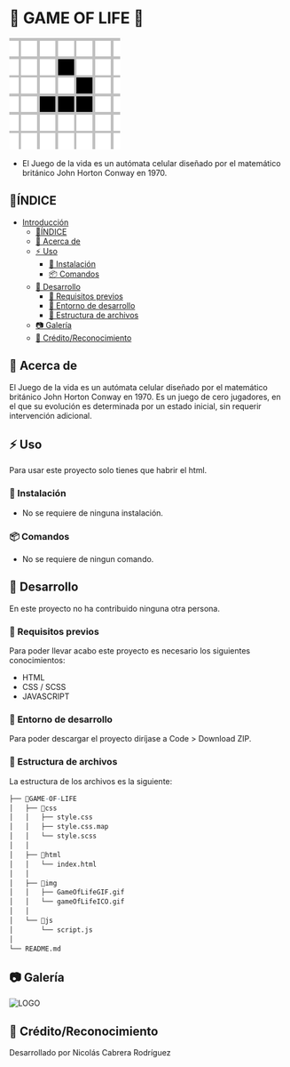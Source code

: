 # 🎲 GAME OF LIFE 🎲

  ![LOGO](./img/gameOfLifeICO.gif "Icono del Game of life")

- El Juego de la vida es un autómata celular diseñado por el matemático británico John Horton Conway en 1970.
  
## 📒ÍNDICE

- [Introducción](#introducción)
  - [📒ÍNDICE](#índice)
  - [🔰 Acerca de](#-acerca-de)
  - [⚡ Uso](#-uso)
    - [🔌 Instalación](#-instalación)
    - [📦 Comandos](#-comandos)
  - [🔧 Desarrollo](#-desarrollo)
    - [📓 Requisitos previos](#-requisitos-previos)
    - [🔩 Entorno de desarrollo](#-entorno-de-desarrollo)
    - [📁 Estructura de archivos](#-estructura-de-archivos)
  - [📷 Galería](#-galería)
  - [🌟 Crédito/Reconocimiento](#-créditoreconocimiento)

## 🔰 Acerca de

El Juego de la vida es un autómata celular diseñado por el matemático británico John Horton Conway en 1970. Es un juego de cero jugadores, en el que su evolución es determinada por un estado inicial, sin requerir intervención adicional.

## ⚡ Uso

Para usar este proyecto solo tienes que habrir el html.

### 🔌 Instalación

- No se requiere de ninguna instalación. 

### 📦 Comandos

- No se requiere de ningun comando.

## 🔧 Desarrollo

En este proyecto no ha contribuido ninguna otra persona.

### 📓 Requisitos previos

Para poder llevar acabo este proyecto es necesario los siguientes conocimientos:

- HTML
- CSS / SCSS
- JAVASCRIPT

### 🔩 Entorno de desarrollo

Para poder descargar el proyecto diríjase a Code > Download ZIP.

### 📁 Estructura de archivos

La estructura de los archivos es la siguiente:

```r
├── 📁GAME-OF-LIFE
│   ├── 📁css
│   │   ├── style.css
│   │   ├── style.css.map
│   │   └── style.scss
│   │  
│   ├── 📁html
│   │   └── index.html
│   │  
│   ├── 📁img
│   │   ├── GameOfLifeGIF.gif
│   │   └── gameOfLifeICO.gif
│   │  
│   └── 📁js
│       └── script.js
│ 
└── README.md
```

## 📷 Galería

  ![LOGO](./img/GameOfLifeGIF.gif "Icono del Game of life")

## 🌟 Crédito/Reconocimiento

Desarrollado por Nicolás Cabrera Rodríguez
